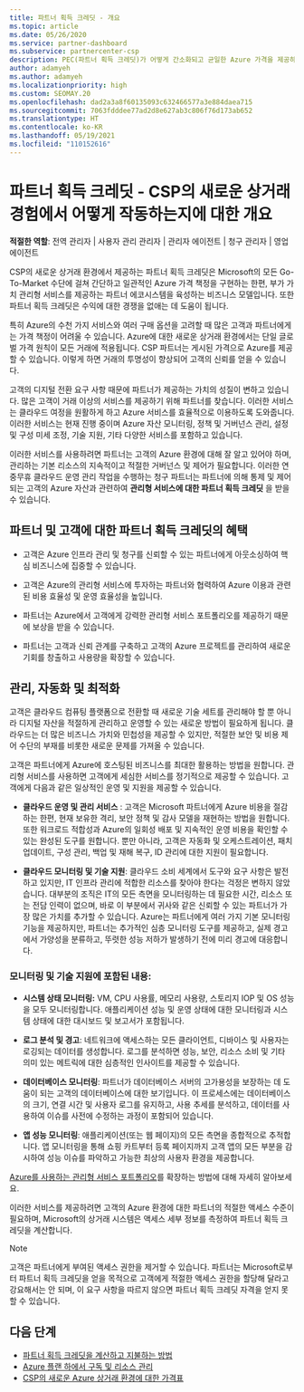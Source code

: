 ```yaml
---
title: 파트너 획득 크레딧 - 개요
ms.topic: article
ms.date: 05/26/2020
ms.service: partner-dashboard
ms.subservice: partnercenter-csp
description: PEC(파트너 획득 크레딧)가 어떻게 간소화되고 균일한 Azure 가격을 제공하고 부가 가치 관리형 서비스를 제공하며 마진 경쟁을 없애는 데 도움을 주는지 알아봅니다.
author: adamyeh
ms.author: adamyeh
ms.localizationpriority: high
ms.custom: SEOMAY.20
ms.openlocfilehash: dad2a3a8f60135093c632466577a3e884daea715
ms.sourcegitcommit: 7063fdddee77ad2d8e627ab3c806f76d173ab652
ms.translationtype: HT
ms.contentlocale: ko-KR
ms.lasthandoff: 05/19/2021
ms.locfileid: "110152616"
---
```

# <a name="partner-earned-credit---an-overview-of-how-it-works-in-the-new-commerce-experience-in-csp"></a>파트너 획득 크레딧 - CSP의 새로운 상거래 경험에서 어떻게 작동하는지에 대한 개요

**적절한 역할**: 전역 관리자 | 사용자 관리 관리자 | 관리자 에이전트 | 청구 관리자 | 영업 에이전트

CSP의 새로운 상거래 환경에서 제공하는 파트너 획득 크레딧은 Microsoft의 모든 Go-To-Market 수단에 걸쳐 간단하고 일관적인 Azure 가격 책정을 구현하는 한편, 부가 가치 관리형 서비스를 제공하는 파트너 에코시스템을 육성하는 비즈니스 모델입니다. 또한 파트너 획득 크레딧은 수익에 대한 경쟁을 없애는 데 도움이 됩니다.

특히 Azure의 수천 가지 서비스와 여러 구매 옵션을 고려할 때 많은 고객과 파트너에게는 가격 책정이 어려울 수 있습니다. Azure에 대한 새로운 상거래 환경에서는 단일 글로벌 가격 원칙이 모든 거래에 적용됩니다. CSP 파트너는 게시된 가격으로 Azure를 제공할 수 있습니다. 이렇게 하면 거래의 투명성이 향상되어 고객의 신뢰를 얻을 수 있습니다.

고객의 디지털 전환 요구 사항 때문에 파트너가 제공하는 가치의 성질이 변하고 있습니다. 많은 고객이 거래 이상의 서비스를 제공하기 위해 파트너를 찾습니다. 이러한 서비스는 클라우드 여정을 원활하게 하고 Azure 서비스를 효율적으로 이용하도록 도와줍니다. 이러한 서비스는 현재 진행 중이며 Azure 자산 모니터링, 정책 및 거버넌스 관리, 설정 및 구성 미세 조정, 기술 지원, 기타 다양한 서비스를 포함하고 있습니다. 

이러한 서비스를 사용하려면 파트너는 고객의 Azure 환경에 대해 잘 알고 있어야 하며, 관리하는 기본 리소스의 지속적이고 적절한 거버넌스 및 제어가 필요합니다. 이러한 연중무휴 클라우드 운영 관리 작업을 수행하는 청구 파트너는 파트너에 의해 통제 및 제어되는 고객의 Azure 자산과 관련하여 **관리형 서비스에 대한 파트너 획득 크레딧** 을 받을 수 있습니다.


## <a name="benefits-of-the-partner-earned-credit-for-partners-and-customers"></a>파트너 및 고객에 대한 파트너 획득 크레딧의 혜택

- 고객은 Azure 인프라 관리 및 청구를 신뢰할 수 있는 파트너에게 아웃소싱하여 핵심 비즈니스에 집중할 수 있습니다.

- 고객은 Azure의 관리형 서비스에 투자하는 파트너와 협력하여 Azure 이용과 관련된 비용 효율성 및 운영 효율성을 높입니다.

- 파트너는 Azure에서 고객에게 강력한 관리형 서비스 포트폴리오를 제공하기 때문에 보상을 받을 수 있습니다.  

- 파트너는 고객과 신뢰 관계를 구축하고 고객의 Azure 프로젝트를 관리하여 새로운 기회를 창출하고 사용량을 확장할 수 있습니다. 

## <a name="manage-automate-and-optimize"></a>관리, 자동화 및 최적화

고객은 클라우드 컴퓨팅 플랫폼으로 전환할 때 새로운 기술 세트를 관리해야 할 뿐 아니라 디지털 자산을 적절하게 관리하고 운영할 수 있는 새로운 방법이 필요하게 됩니다. 클라우드는 더 많은 비즈니스 가치와 민첩성을 제공할 수 있지만, 적절한 보안 및 비용 제어 수단의 부재를 비롯한 새로운 문제를 가져올 수 있습니다. 

고객은 파트너에게 Azure에 호스팅된 비즈니스를 최대한 활용하는 방법을 원합니다. 관리형 서비스를 사용하면 고객에게 세심한 서비스를 정기적으로 제공할 수 있습니다. 고객에게 다음과 같은 일상적인 운영 및 지원을 제공할 수 있습니다.

- **클라우드 운영 및 관리 서비스** : 고객은 Microsoft 파트너에게 Azure 비용을 절감하는 한편, 현재 보유한 격리, 보안 정책 및 감사 모델을 재현하는 방법을 원합니다. 또한 워크로드 적합성과 Azure의 일회성 배포 및 지속적인 운영 비용을 확인할 수 있는 완성된 도구를 원합니다. 뿐만 아니라, 고객은 자동화 및 오케스트레이션, 패치 업데이트, 구성 관리, 백업 및 재해 복구, ID 관리에 대한 지원이 필요합니다. 

- **클라우드 모니터링 및 기술 지원**: 클라우드 소비 세계에서 도구와 요구 사항은 발전하고 있지만, IT 인프라 관리에 적합한 리소스를 찾아야 한다는 걱정은 변하지 않았습니다. 대부분의 조직은 IT의 모든 측면을 모니터링하는 데 필요한 시간, 리소스 또는 전담 인력이 없으며, 바로 이 부분에서 귀사와 같은 신뢰할 수 있는 파트너가 가장 많은 가치를 추가할 수 있습니다. Azure는 파트너에게 여러 가지 기본 모니터링 기능을 제공하지만, 파트너는 추가적인 심층 모니터링 도구를 제공하고, 실제 경고에서 가양성을 분류하고, 뚜렷한 성능 저하가 발생하기 전에 미리 경고에 대응합니다. 


### <a name="included-in-monitoring-and-technical-support"></a>모니터링 및 기술 지원에 포함된 내용:

- **시스템 상태 모니터링:** VM, CPU 사용률, 메모리 사용량, 스토리지 IOP 및 OS 성능을 모두 모니터링합니다. 애플리케이션 성능 및 운영 상태에 대한 모니터링과 시스템 상태에 대한 대시보드 및 보고서가 포함됩니다.

- **로그 분석 및 경고**: 네트워크에 액세스하는 모든 클라이언트, 디바이스 및 사용자는 로깅되는 데이터를 생성합니다. 로그를 분석하면 성능, 보안, 리소스 소비 및 기타 의미 있는 메트릭에 대한 심층적인 인사이트를 제공할 수 있습니다.

- **데이터베이스 모니터링**: 파트너가 데이터베이스 서버의 고가용성을 보장하는 데 도움이 되는 고객의 데이터베이스에 대한 보기입니다. 이 프로세스에는 데이터베이스의 크기, 연결 시간 및 사용자 로그를 유지하고, 사용 추세를 분석하고, 데이터를 사용하여 이슈를 사전에 수정하는 과정이 포함되어 있습니다.

- **앱 성능 모니터링**: 애플리케이션(또는 웹 페이지)의 모든 측면을 종합적으로 추적합니다. 앱 모니터링을 통해 쇼핑 카트부터 등록 페이지까지 고객 앱의 모든 부분을 감시하여 성능 이슈를 파악하고 가능한 최상의 사용자 환경을 제공합니다.

[Azure를 사용하는 관리형 서비스 포트폴리오](https://partner.microsoft.com/campaigns/cloud-playbooks-thank-you)를 확장하는 방법에 대해 자세히 알아보세요.

이러한 서비스를 제공하려면 고객의 Azure 환경에 대한 파트너의 적절한 액세스 수준이 필요하며, Microsoft의 상거래 시스템은 액세스 세부 정보를 측정하여 파트너 획득 크레딧을 계산합니다.  

>[!Note]
>고객은 파트너에게 부여된 액세스 권한을 제거할 수 있습니다. 파트너는 Microsoft로부터 파트너 획득 크레딧을 얻을 목적으로 고객에게 적절한 액세스 권한을 할당해 달라고 강요해서는 안 되며, 이 요구 사항을 따르지 않으면 파트너 획득 크레딧 자격을 얻지 못할 수 있습니다.

## <a name="next-steps"></a>다음 단계

- [파트너 획득 크레딧을 계산하고 지불하는 방법](partner-earned-credit-explanation.md)
- [Azure 플랜 하에서 구독 및 리소스 관리](azure-plan-manage.md)
- [CSP의 새로운 Azure 상거래 환경에 대한 가격표](azure-plan-price-list.md)
